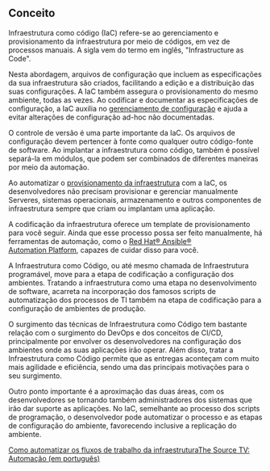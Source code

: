 
Conceito
--------

Infraestrutura como código (IaC) refere-se ao gerenciamento e provisionamento da infraestrutura por meio de códigos, em vez de processos manuais. A sigla vem do termo em inglês, "Infrastructure as Code".

Nesta abordagem, arquivos de configuração que incluem as especificações da sua infraestrutura são criados, facilitando a edição e a distribuição das suas configurações. A IaC também assegura o provisionamento do mesmo ambiente, todas as vezes. Ao codificar e documentar as especificações de configuração, a IaC auxilia no [gerenciamento de configuração](https://www.redhat.com/pt-br/topics/automation/what-is-configuration-management) e ajuda a evitar alterações de configuração ad-hoc não documentadas.

O controle de versão é uma parte importante da IaC. Os arquivos de configuração devem pertencer à fonte como qualquer outro código-fonte de software. Ao implantar a infraestrutura como código, também é possível separá-la em módulos, que podem ser combinados de diferentes maneiras por meio da automação.

Ao automatizar o [provisionamento da infraestrutura](https://www.redhat.com/pt-br/topics/automation/what-is-provisioning) com a IaC, os desenvolvedores não precisam provisionar e gerenciar manualmente Serveres, sistemas operacionais, armazenamento e outros componentes de infraestrutura sempre que criam ou implantam uma aplicação.

A codificação da infraestrutura oferece um template de provisionamento para você seguir. Ainda que esse processo possa ser feito manualmente, há ferramentas de automação, como o [Red Hat® Ansible® Automation Platform](https://www.redhat.com/pt-br/technologies/management/ansible), capazes de cuidar disso para você. 

A Infraestrutura como Código, ou até mesmo chamada de Infraestrutura programável, move para a etapa de codificação a configuração dos ambientes. Tratando a infraestrutura como uma etapa no desenvolvimento de software, acarreta na incorporação dos famosos scripts de automatização dos processos de TI também na etapa de codificação para a configuração de ambientes de produção.

O surgimento das técnicas de Infraestrutura como Código tem bastante relação com o surgimento do DevOps e dos conceitos de CI/CD, principalmente por envolver os desenvolvedores na configuração dos ambientes onde as suas aplicações irão operar. Além disso, tratar a Infraestrutura como Código permite que as entregas aconteçam com muito mais agilidade e eficiência, sendo uma das principais motivações para o seu surgimento.

Outro ponto importante é a aproximação das duas áreas, com os desenvolvedores se tornando também administradores dos sistemas que irão dar suporte as aplicações. No IaC, semelhante ao processo dos scripts de programação, o desenvolvedor pode automatizar o processo e as etapas de configuração do ambiente, favorecendo inclusive a replicação do ambiente.

[Como automatizar os fluxos de trabalho da infraestrutura](https://www.redhat.com/pt-br/resources/infrastructure-automation-ebook "Automatize os fluxos de trabalho da infraestrutura")[The Source TV: Automação (em português)](https://www.youtube.com/watch?v=gy4qJ48yk6M)
